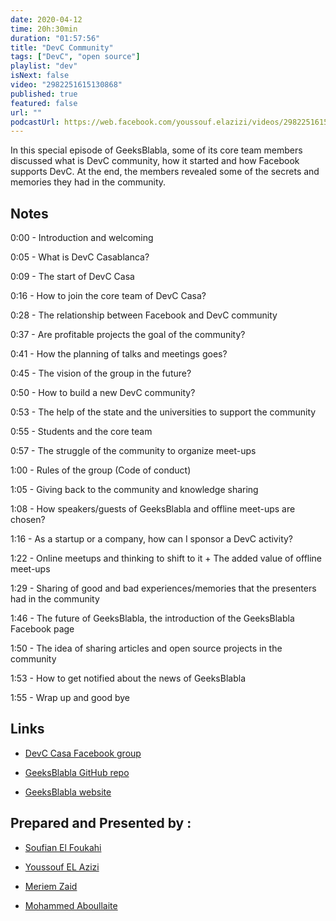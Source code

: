 ```yaml
---
date: 2020-04-12
time: 20h:30min
duration: "01:57:56"
title: "DevC Community"
tags: ["DevC", "open source"]
playlist: "dev"
isNext: false
video: "2982251615130868"
published: true
featured: false
url: ""
podcastUrl: https://web.facebook.com/youssouf.elazizi/videos/2982251615130868
---
```


In this special episode of GeeksBlabla, some of its core team members discussed what is DevC community, how it started and how Facebook supports DevC. At the end, the members revealed some of the secrets and memories they had in the community.

## Notes

0:00 - Introduction and welcoming

0:05 - What is DevC Casablanca?

0:09 - The start of DevC Casa

0:16 - How to join the core team of DevC Casa?

0:28 - The relationship between Facebook and DevC community

0:37 - Are profitable projects the goal of the community?

0:41 - How the planning of talks and meetings goes?

0:45 - The vision of the group in the future?

0:50 - How to build a new DevC community?

0:53 - The help of the state and the universities to support the community

0:55 - Students and the core team

0:57 - The struggle of the community to organize meet-ups

1:00 - Rules of the group (Code of conduct)

1:05 - Giving back to the community and knowledge sharing

1:08 - How speakers/guests of GeeksBlabla and offline meet-ups are chosen?

1:16 - As a startup or a company, how can I sponsor a DevC activity?

1:22 - Online meetups and thinking to shift to it + The added value of offline meet-ups

1:29 - Sharing of good and bad experiences/memories that the presenters had in the community

1:46 - The future of GeeksBlabla, the introduction of the GeeksBlabla Facebook page

1:50 - The idea of sharing articles and open source projects in the community

1:53 - How to get notified about the news of GeeksBlabla

1:55 - Wrap up and good bye

## Links

- [DevC Casa Facebook group](https://web.facebook.com/groups/DevC.Casablanca)

- [GeeksBlabla GitHub repo](https://github.com/DevC-Casa/geeksblabla.com)

- [GeeksBlabla website](https://geeksblabla.com/)

## Prepared and Presented by :

- [Soufian El Foukahi](https://twitter.com/souffanda/)

- [Youssouf EL Azizi](https://elazizi.com/)

- [Meriem Zaid](https://www.facebook.com/MeriemZaid/)

- [Mohammed Aboullaite](https://twitter.com/laytoun)
